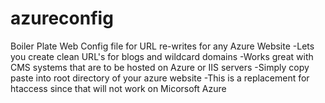 # azureconfig
Boiler Plate Web Config file for URL re-writes for any Azure Website
-Lets you create clean URL's for blogs and wildcard domains
-Works great with CMS systems that are to be hosted on Azure or IIS servers
-Simply copy paste into root directory of your azure website 
-This is a replacement for htaccess since that will not work on Micorsoft Azure
